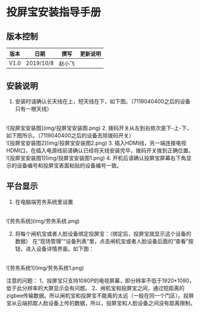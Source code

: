# 投屏宝安装指导手册

## 版本控制

|   版本    |   日期        |   撰写    |   更新说明             |   
|   ----    |   ----        |   ----    |  ----                |
|   V1.0    |   2019/10/8   |   赵小飞    |     |


## 安装说明

1. 安装时请确认长天线在上，短天线在下，如下图。（7119040400之后的设备只有一根天线）
<br/>
![投屏宝安装图](img/投屏宝安装图.png)
2. 拨码开关从左到右依次是下-上-下，如下图所示。（7119040400之后的设备去除拨码开关）
<br/>
![投屏宝安装图2](img/投屏宝安装图2.png)
3. 插入HDMI线，另一端连接电视HDMI口，在插入电源线前请确认已经将天线安装完毕，拨码开关拨到正确位置。
<br/>
![投屏宝安装图1](img/投屏宝安装图1.png)
4. 开机后请确认投屏宝屏幕右下角显示的设备编号和投屏宝表面粘贴的设备编号一致。

## 平台显示

1. 在电脑端劳务系统里设置
<br/>
![劳务系统](img/劳务系统.png)

2. 将每个闸机宝或者人脸设备绑定投屏宝：（绑定后，投屏宝就显示这个设备的数据）
在“现场管理”“设备列表”里，点击闸机宝或者人脸设备后面的“查看”按钮，进入设备详情界面。如下图：
<br/>
![劳务系统1](img/劳务系统1.png)

注意的问题：
1、投屏宝只支持1080P的电视屏幕，即分辨率不低于1920*1080，低于此分辨率的大屏显示会有问题。
2、闸机宝和投屏宝之间，通过短距离的zigbee传输数据。所以闸机宝和投屏宝不能离的太远（一般在同一个门区）。投屏宝从云端抓取人脸设备上传的数据，所以，投屏宝和人脸设备之间没有距离限制。

